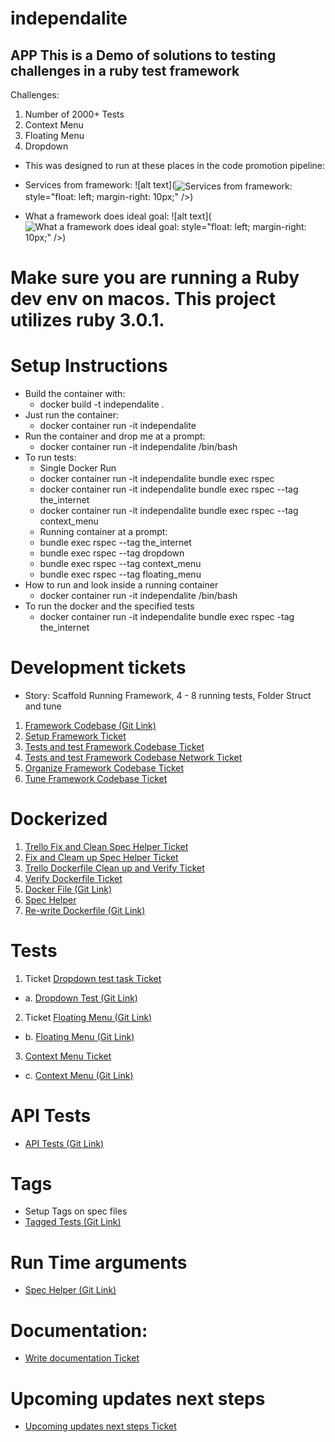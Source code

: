 # independalite
## APP This is a Demo of solutions to testing challenges in a ruby test framework
 Challenges:
 1. Number of 2000+ Tests
 2. Context Menu
 3. Floating Menu
 4. Dropdown

* This was designed to run at these places in the code promotion pipeline:

* Services from framework:
![alt text](<img href="https://github.com/WardropMike/independalite/blob/master/proj_docs/Framework_Pipeline_Services.png" alt="Services from framework:" align="center"> style="float: left; margin-right: 10px;" />)
* What a framework does ideal goal:
![alt text](<img href="https://github.com/WardropMike/independalite/blob/master/proj_docs/Framework_Does_Ideal.png" alt="What a framework does ideal goal:" :align="center"> style="float: left; margin-right: 10px;" />)

# Make sure you are running a Ruby dev env on macos. This project utilizes ruby 3.0.1.

# Setup Instructions
* Build the container with:
   *   docker build -t independalite .
* Just run the container:
   * docker container run -it independalite
* Run the container and drop me at a prompt:
   * docker container run -it independalite /bin/bash
* To run tests:
   * Single Docker Run
    * docker container run -it independalite bundle exec rspec
    * docker container run -it independalite bundle exec rspec --tag the_internet
    * docker container run -it independalite bundle exec rspec --tag context_menu
   * Running container at a prompt:
    * bundle exec rspec --tag the_internet
    * bundle exec rspec --tag dropdown
    * bundle exec rspec --tag context_menu
    * bundle exec rspec --tag floating_menu
 * How to run and look inside a running container
   * docker container run -it independalite /bin/bash
 * To run the docker and the specified tests
   * docker container run -it independalite bundle exec rspec -tag the_internet

# Development tickets
* Story: Scaffold Running Framework, 4 - 8 running tests, Folder Struct and tune
 1. <a href="https://github.com/WardropMike/independalite">Framework Codebase (Git Link)</a>
 2. <a href="https://trello.com/c/WJZw7RQE/1-scaffold-running-framework">Setup Framework Ticket</a>
 3. <a href="https://trello.com/c/Mk9ODRID/2-write-2-4-running-tests">Tests and test Framework Codebase Ticket</a>
4. <a href="https://trello.com/c/lhN9Eqbu/3-write-2-4-api-tests">Tests and test Framework Codebase Network Ticket</a>
5. <a href="https://trello.com/c/VlPFOYI9/4-folder-structure-organization">Organize Framework Codebase Ticket</a>
6. <a href="https://trello.com/c/jYbMVTI8/5-trim-gem-list-and-utilized-gems">Tune Framework Codebase Ticket</a>

# Dockerized
1. <a href="https://trello.com/c/xk6L7BXm/6-fix-and-clean-spec-helper">Trello Fix and Clean Spec Helper Ticket</a>
2. <a href="https://trello.com/c/xk6L7BXm/6-fix-and-clean-spec-helper">Fix and Cleam up Spec Helper Ticket</a>
3. <a href="https://trello.com/c/ZW4inyfZ/7-re-write-dockerfile-clean-up-verify-running">Trello Dockerfile Clean up and Verify Ticket</a>
4. <a href="https://trello.com/c/ZW4inyfZ/7-re-write-dockerfile-clean-up-verify-running">Verify Dockerfile Ticket</a>
5. <a href="https://github.com/WardropMike/independalite/blob/master/Dockerfile">Docker File (Git Link)</a>
6. <a href="https://github.com/WardropMike/independalite/blob/master/spec/spec_helper.rb">Spec Helper</a>
7. <a href="https://github.com/WardropMike/independalite/blob/master/Dockerfile">Re-write Dockerfile (Git Link)</a>

# Tests
1. Ticket <a href="https://trello.com/c/sOBOhdA9/11-complete-third-challenge-test-dropdown-select">Dropdown test task Ticket</a>
 * a. <a href="https://github.com/WardropMike/independalite/blob/master/spec/component_2/functions/heroku_challenge_spec.rb">Dropdown Test (Git Link)</a>
2. Ticket <a href="https://trello.com/c/ulrgczoE/10-complete-second-challenge-test-float-menu">Floating Menu (Git Link)</a>
 * b. <a href="https://github.com/WardropMike/independalite/blob/master/spec/component_2/functions/heroku_challenge_two_spec.rb">Floating Menu (Git Link)</a>
3. <a href="https://trello.com/c/fRTs1cJG/9-complete-first-challenge-test-context-menu">Context Menu Ticket</a>
 * c. <a href="https://github.com/WardropMike/independalite/blob/master/spec/component_2/functions/heroku_challenge_two_spec.rb">Context Menu (Git Link)</a>
# API Tests
 * <a href="https://github.com/WardropMike/independalite/blob/master/spec/component_1/functions/check_component_1_spec.rb">API Tests (Git Link)</a>

# Tags
 * Setup Tags on spec files
 * <a href="https://github.com/WardropMike/independalite/blob/master/spec/component_1/functions/check_component_1_spec.rb">Tagged Tests (Git Link)</a>

# Run Time arguments
 * <a href="https://github.com/WardropMike/independalite/blob/master/spec/spec_helper.rb">Spec Helper (Git Link)</a>

# Documentation:
 * <a href="https://trello.com/c/0f0sYUkD/12-write-documentation">Write documentation Ticket</a>

# Upcoming updates next steps
 * <a href="https://trello.com/c/kTai02eE/8-re-write-browser-major-in-dockerfile-works-for-now-break-into-docker-compose-esk-style">Upcoming updates next steps Ticket</a>
